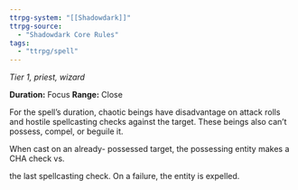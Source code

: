 ```yaml
---
ttrpg-system: "[[Shadowdark]]"
ttrpg-source: 
  - "Shadowdark Core Rules"
tags:
  - "ttrpg/spell"
---
```

*Tier 1, priest, wizard*

**Duration:** Focus
**Range:** Close

For the spell’s duration, chaotic beings have disadvantage on attack rolls and hostile spellcasting checks against the target. These beings also can’t possess, compel, or beguile it.

When cast on an already- possessed target, the possessing entity makes a CHA check vs.

the last spellcasting check. On a failure, the entity is expelled.


